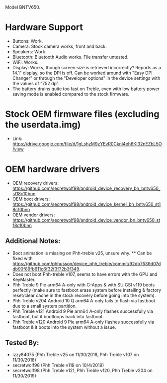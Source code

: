Model BNTV650.

# Hardware Support
* Buttons: Work.
* Camera: Stock camera works, front and back.
* Speakers: Work.
* Bluetooth: Bluetooth Audio works. File transfer untested.
* WiFi: Works.
* Display: Works, though screen size is retrieved incorrectly? Reports as a 14.1" display, so the DPI is off. Can be worked around with "Easy DPI Changer" or through the "Developer options" in the device settings with the values of "752 dp".
* The battery drains quite too fast on Treble, even with low battery power saving mode is enabled compared to the stock firmware. 

# Stock OEM firmware files (excluding the userdata.img)
* Link: https://drive.google.com/file/d/1gLshzM9zYEvR0Cknl4eh6KI32nEZbL5O/view

# OEM hardware drivers
* OEM recovery drivers: https://github.com/secretwolf98/android_device_recovery_bn_bntv650_st18c10bnn
* OEM boot drivers: https://github.com/secretwolf98/android_device_kernel_bn_bntv650_st18c10bnn
* OEM vendor drivers: https://github.com/secretwolf98/android_device_vendor_bn_bntv650_st18c10bnn

## Additional Notes:
* Boot animation is missing on Phh-treble v25, unsure why.
** Can be fixed with https://github.com/phhusson/device_phh_treble/commit/92db7539d07ddb90f89fb611c6f32f3f72b3f349.
* Does not boot Phh-treble v107, seems to have errors with the GPU and KeyMaster.
* Phh Treble 9 Pie arm64 A-only with G-Apps & with SU GSI v119 boots perfectly (make sure to fastboot erase system before installing & factory reset/clear cache in the stock recovery before going into the system).
* Phh Treble v204 Android 10 Q arm64 A-only fails to flash via fastboot due to a small system partition.
* Phh Treble v121 Android 9 Pie arm64 A-only flashes successfully via fastboot, but it bootloops back into fastboot. 
* Phh Treble v120 Android 9 Pie arm64 A-only flashes successfully via fastboot & it boots into the system without a issue.

## Tested By:
* izzy84075 (Phh Treble v25 on 11/30/2018, Phh Treble v107 on 11/30/2018)
* secretwolf98 (Phh Treble v119 on 10/4/2019)
* secretwolf98 (Phh Treble v121, Phh Treble v120, Phh Treble v204 on 11/30/2019)